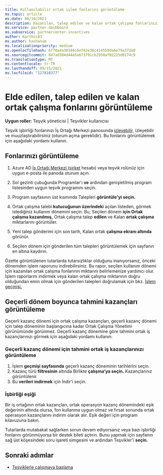 ```yaml
---
title: Kullanılabilir ortak işlem fonlarını görüntüleme
ms.topic: article
ms.date: 08/10/2021
description: Kazanılan, talep edilen ve kalan ortak çalışma fonlarınızı görüntülemeyi, sona erme tarihlerini görüntülemeyi ve tutarsız tutarları muhtıra yapmayı öğrenin.
ms.service: partner-dashboard
ms.subservice: partnercenter-incentives
author: Karthic83
ms.author: kashanum
ms.localizationpriority: medium
ms.openlocfilehash: 6f70a4a30346c6ef82e36c414559da6e79a373e0
ms.sourcegitcommit: 847ad384d44a5a673791cb2950af02225d8174c9
ms.translationtype: MT
ms.contentlocale: tr-TR
ms.lasthandoff: 09/15/2021
ms.locfileid: "127828377"
---
```

# <a name="view-available-earned-claimed-and-remaining-co-op-funds"></a>Elde edilen, talep edilen ve kalan ortak çalışma fonlarını görüntüleme

**Uygun roller:** Teşvik yöneticisi | Teşvikler kullanıcısı

Teşvik işbirliği fonlarınızı İş Ortağı Merkezi panosunda [izleyebilir,](https://partner.microsoft.com/dashboard/) izleyebilir ve muuzlaştırabilirsiniz (oturum açma gereklidir). Bu fonlarını görüntülemek için aşağıdaki yordamı kullanın.

## <a name="view-your-funds"></a>Fonlarınızı görüntüleme

1. Azure AD [İş Ortağı Merkezi (şirket](https://partner.microsoft.com/dashboard/) hesabı) veya teşvik rolünüz için uygun e-posta ile panoda oturum açın.

2. Sol gezinti çubuğunda Programlar'ı **ve** ardından genişletilmiş program listesinden uygun teşvik programını seçin.

3. Program sayfasının üst kısmında Talepleri **görüntüle'yi seçin.**

4. Ortak çalışma talebi **kutucuğunun üzerindeki** açılan listeden, görmek istediğiniz kullanım dönemini seçin. Bu, Seçilen dönem **için Ortak çalışma kazanılmış,** Ortak çalışma talep **edilen** ve Kalan **ortak çalışma** miktarlarını görüntüler.

5. Yeni talep gönderimi için son tarih, Kalan ortak **çalışma ekranı altında** görünür.  

6. Seçilen dönem için gönderilen tüm talepleri görüntülemek için sayfanın en altına kaydırın.

Özette görüntülenen tutarlarda tutarsızlıklar olduğunu inanıyorsanız, önceki dönemden işlem raporunu indirebilirsiniz. Bu rapor, seçilen kullanım dönemi için kazanılan ortak çalışma fonlarının miktarını belirlemenize yardımcı olur. İşlem raporlarını indirmek veya kalan ortak çalışma miktarının doğru olduğundan emin olmak için gönderilen talepleri doğrulamak için bkz. [İşlem geçmişi.](./payout-statement.md#transaction-history)

## <a name="view-estimated-earnings-during-the-current-period"></a>Geçerli dönem boyunca tahmini kazançları görüntüleme
Geçerli kazanç dönemi için ortak çalışma kazançları, geçerli kazanç dönemi için talep döneminin başlangıcına kadar Ortak Çalışma Yönetimi görünümünde görünmez. Geçerli kazanç dönemine göre tahmini ortak iş kazançlarınızı görmek için aşağıdaki yordamı kullanın:

### <a name="view-your-estimated-co-op-earnings-for-the-current-earning-period"></a>Geçerli kazanç dönemi için tahmini ortak iş kazançlarınızı görüntüleme

1. İşlem **geçmişi sayfasında** geçerli kazanç döneminin tarihlerini seçin.
2. Kazanç türü **filtresinin** altında Birlikte **çalışma'ya seçin.** Kazançlarınız görüntülenir.
3. Bu **verileri indirmek** için İndir'i seçin.

### <a name="co-op-threshold"></a>İşbirliği eşiği
Bir iş ortağının ortak kazançları, ortak operasyon kazanç dönemindeki eşik değerinin altında olursa, fon kullanma uygun olmaz ve fırsat sonunda ortak operasyon kazançlarını indirim olarak alır. Eşik değeri için program kılavuzuna bakın. 

Tutarlarda mutabakat sağlarken sorun devam ediyorsanız veya bazı işbirliği fonlarını görünmüyorsa bir destek bileti açtırın. Bunu yapmak için sayfanın sağ üst köşesindeki soru işareti simgesini ve ardından Teşvikler'i **seçin.**

## <a name="next-steps"></a>Sonraki adımlar

- [Teşviklerle çalışmaya başlama](incentives-get-started-intro.md)
